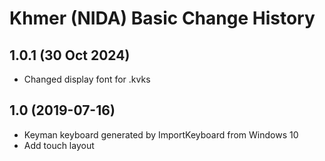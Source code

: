 Khmer (NIDA) Basic Change History
====================

1.0.1 (30 Oct 2024)
------------------
* Changed display font for .kvks

1.0 (2019-07-16)
----------------
* Keyman keyboard generated by ImportKeyboard from Windows 10 
* Add touch layout
